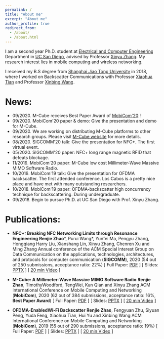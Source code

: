 ```yaml
---
permalink: /
title: "About me"
excerpt: "About me"
author_profile: true
redirect_from: 
  - /about/
  - /about.html
---
```


I am a second year Ph.D. student at [Electrical and Computer Engineering](http://www.ece.ucsd.edu/) Department in [UC San Diego](https://ucsd.edu), advised by Professor [Xinyu Zhang](http://xyzhang.ucsd.edu). My research interest lies in mobile computing and wireless networking.

I received my B.S degree from [Shanghai Jiao Tong University](http://en.sjtu.edu.cn/) in 2018, where I worked on Backscatter Communications with Professor [Xiaohua Tian](http://iiot.sjtu.edu.cn/xtian/) and Professor [Xinbing Wang](http://www.cs.sjtu.edu.cn/~wang-xb/). 


News:
======
* 09/2020. M-Cube receives Best Paper Award of [MobiCom'20](https://sigmobile.org/mobicom/2020/) !
* 09/2020. MobiCom'20 paper & demo: Give the presentation and demo for M-Cube. 
* 09/2020. We are working on distributing M-Cube platforms to other research groups. Please visit [M-Cube website](http://m3.ucsd.edu/sdr/) for more details.
* 08/2020. SIGCOMM'20 talk: Give the presentation for NFC+. The first virtual event. 
* 05/2020. SIGCOMM'20 paper: NFC+ long range magnetic RFID that defeats blockage.
* 11/2019. MobiCom'20 paper: M-Cube low cost Millimeter-Wave Massive MIMO Software Radio.
* 10/2019. MobiCom'19 talk: Give the presentation for OFDMA backscatter. The first attended conference. Los Cabos is a pretty nice place and have met with many outstanding researchers.
* 10/2018. MobiCom'19 paper: OFDMA-backscatter high concurrency technique for backscattering. During undergraduate.
* 09/2018. Begin to pursue Ph.D. at UC San Diego with Prof. Xinyu Zhang.

Publications:
======
* **NFC+: Breaking NFC Networking Limits through Resonance Engineering**
**Renjie Zhao***, Purui Wang*, Yunfei Ma, Pengyu Zhang, Hongqiang Harry Liu, Xianshang Lin, Xinyu Zhang, Chenren Xu and Ming Zhang
Annual conference of the ACM Special Interest Group on Data Communication on the applications, technologies, architectures, and protocols for computer communication (**SIGCOMM**), 2020
(54 out of 250 submissions, acceptance ratio: 22%)
[ Full Paper: [PDF](https://renjiezhao.github.io/files/NFCplus_paper.pdf) ] [ Slides: [PPTX](https://renjiezhao.github.io/files/NFCplus_slides_20min.pptx) ] [ [20 min Video](https://dl.acm.org/doi/abs/10.1145/3387514.3406219) ]

* **M-Cube: A Millimeter-Wave Massive MIMO Software Radio**
**Renjie Zhao**, TimothyWoodford, TengWei, Kun Qian and Xinyu Zhang
ACM International Conference on Mobile Computing and Networking (**MobiCom**), 2020
(62 out of 384 submissions, acceptance ratio: 16%, **Best Paper Award**)
[ Full Paper: [PDF](https://renjiezhao.github.io/files/MCube_paper.pdf) ] [ Slides: [PPTX](https://renjiezhao.github.io/files/MCube_slides_20min.pptx) ] [ [20 min Video](https://www.youtube.com/watch?v=NRooJM1UK3s&feature=youtu.be) ]

* **OFDMA-EnabledWi-Fi Backscatter**
**Renjie Zhao**, Fengyuan Zhu, Siyuan Peng, Yuda Feng, Xiaohua Tian, Hui Yu and Xinbing Wang
ACM International Conference on Mobile Computing and Networking (**MobiCom**), 2019
(55 out of 290 submissions, acceptance ratio: 19%)
[ Full Paper: [PDF](https://renjiezhao.github.io/files/OFDMA_BS_paper.pdf) ] [ Slides: [PPTX](https://renjiezhao.github.io/files/OFDMA_BS_slides.pptx) ] [ [20 min Video](https://www.youtube.com/watch?v=UsyeI3U1bqo) ]